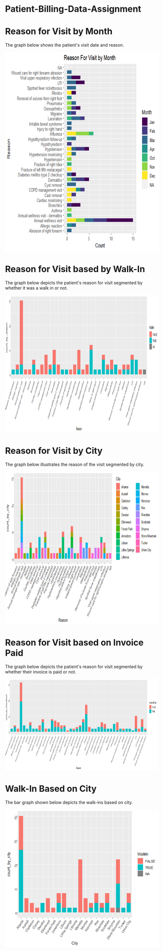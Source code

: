 # Patient-Billing-Data-Assignment
# Reason for Visit by Month 
<p> The graph below shows the patient's visit date and reason. </p>
<img src="Images/Reason For Visit by Month.png", height = 650, width = 700>

# Reason for Visit based by Walk-In
<p> The graph below depicts the patient's reason for visit segmented by whether it was a walk in or not. </p>
<img src="Images/Reason for Visit based by Walk In.png", height = 450, width = 600>

# Reason for Visit by City
<p> The graph below illustrates the reason of the visit segmented by city. </p>
<img src="Images/Reason for Visit based on City.png", height = 500, width = 900>

# Reason for Visit based on Invoice Paid
<p> The graph below depicts the patient's reason for visit segmented by whether their invoice is paid or not. </p>
<img src="Images/Reason for Visit by Paid Invoice.png", height = 300, width = 500>

# Walk-In Based on City
<p> The bar graph shown below depicts the walk-ins based on city.</p>
<img src="Images/Walk-In Based on City.png", height = 450, width = 600>
